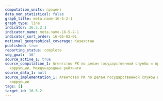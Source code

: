 ```yaml
---
computation_units: процент
data_non_statistical: false
graph_title: meta.name-16-5-2-1
graph_type: line
indicator: 16.5.2.1
indicator_name: meta.name-16-5-2-1
indicator_sort_order: 16-05-02-01
national_geographical_coverage: Казахстан
published: true
reporting_status: complete
sdg_goal: '16'
source_active_1: true
source_compilation_1: Агентство РК по делам государственной службы и противодействию
  коррупции, Международные рейтинги
source_data_1: null
source_implementation_1: Агентство РК по делам государственной службы и противодействию
  коррупции
tags: []
target_id: 16.5.2
---
```


